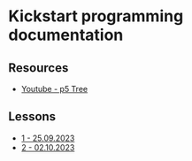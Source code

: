 # Kickstart programming documentation

## Resources

- [Youtube - p5 Tree](https://www.youtube.com/watch?v=-3HwUKsovBE&ab_channel=ColorfulCoding)

## Lessons

- [1 - 25.09.2023](01)
- [2 - 02.10.2023](02)